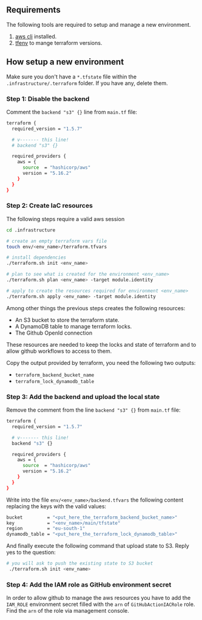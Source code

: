 ## Requirements

The following tools are required to setup and manage a new environment. 

1. [aws cli](https://docs.aws.amazon.com/cli/latest/userguide/getting-started-install.html) installed.
2. [tfenv](https://github.com/tfutils/tfenv) to mange terraform versions.

## How setup a new environment

Make sure you don't have a `*.tfstate` file within the `.infrastructure/.terraform` folder. If you have any, delete them.

### Step 1: Disable the backend

Comment the `backend "s3" {}` line from `main.tf` file:

``` sh
terraform {
  required_version = "1.5.7"

  # v------- this line!
  # backend "s3" {}

  required_providers {
    aws = {
      source  = "hashicorp/aws"
      version = "5.16.2"
    }
  }
}
```

### Step 2: Create IaC resources

The following steps require a valid aws session

``` sh
cd .infrastructure

# create an empty terraform vars file
touch env/<env_name>/terraform.tfvars

# install dependencies
./terraform.sh init <env_name>

# plan to see what is created for the environment <env_name>
./terraform.sh plan <env_name> -target module.identity

# apply to create the resources required for environment <env_name>
./terraform.sh apply <env_name> -target module.identity
```

Among other things the previous steps creates the following resources:
* An S3 bucket to store the terraform state.
* A DynamoDB table to manage terraform locks.
* The Github OpenId connection

These resources are needed to keep the locks and state of terraform and to allow github workflows to access to them.

Copy the output provided by terraform, you need the following two outputs: 
* `terraform_backend_bucket_name`
* `terraform_lock_dynamodb_table`

### Step 3: Add the backend and upload the local state

Remove the comment from the line `backend "s3" {}` from `main.tf` file:

``` sh
terraform {
  required_version = "1.5.7"

  # v------- this line!
  backend "s3" {}

  required_providers {
    aws = {
      source  = "hashicorp/aws"
      version = "5.16.2"
    }
  }
}
```

Write into the file `env/<env_name>/backend.tfvars` the following content replacing the keys with the valid values:

``` sh
bucket         = "<put_here_the_terraform_backend_bucket_name>"
key            = "<env_name>/main/tfstate"
region         = "eu-south-1"
dynamodb_table = "<put_here_the_terraform_lock_dynamodb_table>"
```

And finally execute the following command that upload state to S3. Reply yes to the question:

``` sh
# you will ask to push the existing state to S3 bucket
 ./terraform.sh init <env_name>
```

### Step 4: Add the IAM role as GitHub environment secret

In order to allow github to manage the aws resources you have to add the `IAM_ROLE` environment secret filled with the `arn` of `GitHubActionIACRole` role. Find the `arn` of the role via management console. 
